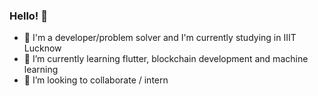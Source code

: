 ### Hello! 👋


- 🔭 I'm a developer/problem solver and I'm currently studying in IIIT Lucknow
- 🌱 I’m currently learning flutter, blockchain development and machine learning
- 👯 I’m looking to collaborate / intern


<!--
**Grovercode/Grovercode** is a ✨ _special_ ✨ repository because its `README.md` (this file) appears on your GitHub profile.

### Hello, I'm Hriday Grover! 👋


- 🔭 I'm a native android developer and I'm currently studying in IIIT Lucknow
- 🌱 I’m currently learning flutter, blockchain development and machine learning
- 👯 I’m looking to collaborate / intern

### 📫 How to reach me:

- LinkedIn: [@HridayGrover](https://www.linkedin.com/in/hriday-grover-186384196/)
- Email: [groverhriday12@gmail.com]

Here are some ideas to get you started:

- 🔭 I’m currently working on ...
- 🌱 I’m currently learning ...
- 👯 I’m looking to collaborate on ...
- 🤔 I’m looking for help with ...
- 💬 Ask me about ...
- 📫 How to reach me: ...
- 😄 Pronouns: ...
- ⚡ Fun fact: ...
-->
